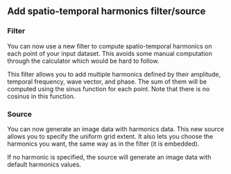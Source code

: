 ## Add spatio-temporal harmonics filter/source

### Filter

You can now use a new filter to compute spatio-temporal
harmonics on each point of your input dataset. This avoids
some manual computation through the calculator which would
be hard to follow.

This filter allows you to add multiple harmonics defined
by their amplitude, temporal frequency, wave vector, and
phase. The sum of them will be computed using the sinus
function for each point. Note that there is no cosinus in
this function.

### Source

You can now generate an image data with harmonics data.
This new source allows you to specify the uniform grid
extent. It also lets you choose the harmonics you want,
the same way as in the filter (it is embedded).

If no harmonic is specified, the source will generate an
image data with default harmonics values.
